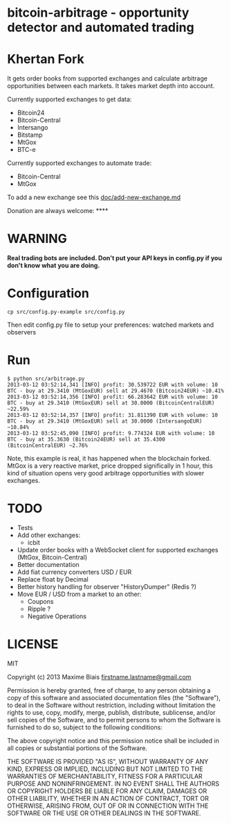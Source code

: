 # bitcoin-arbitrage - opportunity detector and automated trading
# Khertan Fork

It gets order books from supported exchanges and calculate arbitrage
opportunities between each markets. It takes market depth into account.

Currently supported exchanges to get data:
 - Bitcoin24
 - Bitcoin-Central
 - Intersango
 - Bitstamp
 - MtGox
 - BTC-e

Currently supported exchanges to automate trade:
 - Bitcoin-Central
 - MtGox

To add a new exchange see this [doc/add-new-exchange.md](doc/add-new-exchange.md)

Donation are always welcome: ****

# WARNING

**Real trading bots are included. Don't put your API keys in config.py if you don't know what you are doing.**

# Configuration

    cp src/config.py-example src/config.py

Then edit config.py file to setup your preferences: watched markets and observers


# Run

    $ python src/arbitrage.py
    2013-03-12 03:52:14,341 [INFO] profit: 30.539722 EUR with volume: 10 BTC - buy at 29.3410 (MtGoxEUR) sell at 29.4670 (Bitcoin24EUR) ~10.41%
    2013-03-12 03:52:14,356 [INFO] profit: 66.283642 EUR with volume: 10 BTC - buy at 29.3410 (MtGoxEUR) sell at 30.0000 (BitcoinCentralEUR) ~22.59%
    2013-03-12 03:52:14,357 [INFO] profit: 31.811390 EUR with volume: 10 BTC - buy at 29.3410 (MtGoxEUR) sell at 30.0000 (IntersangoEUR) ~10.84%
    2013-03-12 03:52:45,090 [INFO] profit: 9.774324 EUR with volume: 10 BTC - buy at 35.3630 (Bitcoin24EUR) sell at 35.4300 (BitcoinCentralEUR) ~2.76%

Note, this example is real, it has happened when the blockchain
forked. MtGox is a very reactive market, price dropped significally in
1 hour, this kind of situation opens very good arbitrage
opportunities with slower exchanges.

# TODO

 * Tests
 * Add other exchanges:
   * icbit
 * Update order books with a WebSocket client for supported exchanges (MtGox, Bitcoin-Central)
 * Better documentation
 * Add fiat currency converters USD / EUR
 * Replace float by Decimal
 * Better history handling for observer "HistoryDumper" (Redis ?)
 * Move EUR / USD from a market to an other:
   * Coupons
   * Ripple ?
   * Negative Operations

# LICENSE

MIT

Copyright (c) 2013 Maxime Biais <firstname.lastname@gmail.com>

Permission is hereby granted, free of charge, to any person obtaining a copy of this software and associated documentation files (the "Software"), to deal in the Software without restriction, including without limitation the rights to use, copy, modify, merge, publish, distribute, sublicense, and/or sell copies of the Software, and to permit persons to whom the Software is furnished to do so, subject to the following conditions:

The above copyright notice and this permission notice shall be included in all copies or substantial portions of the Software.

THE SOFTWARE IS PROVIDED "AS IS", WITHOUT WARRANTY OF ANY KIND, EXPRESS OR IMPLIED, INCLUDING BUT NOT LIMITED TO THE WARRANTIES OF MERCHANTABILITY, FITNESS FOR A PARTICULAR PURPOSE AND NONINFRINGEMENT. IN NO EVENT SHALL THE AUTHORS OR COPYRIGHT HOLDERS BE LIABLE FOR ANY CLAIM, DAMAGES OR OTHER LIABILITY, WHETHER IN AN ACTION OF CONTRACT, TORT OR OTHERWISE, ARISING FROM, OUT OF OR IN CONNECTION WITH THE SOFTWARE OR THE USE OR OTHER DEALINGS IN THE SOFTWARE.
